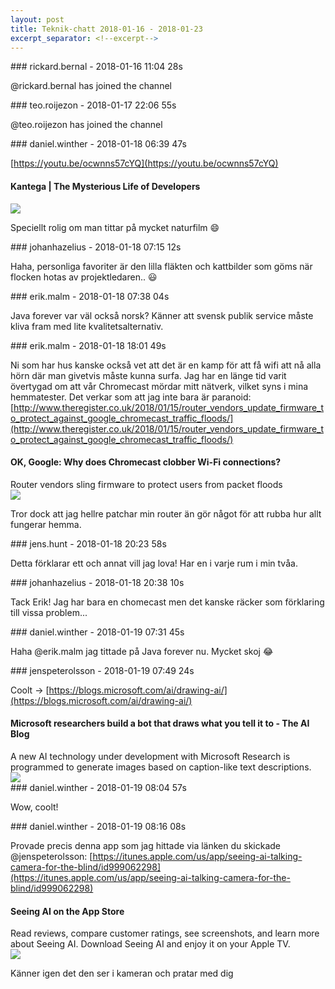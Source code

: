 ```yaml
---
layout: post
title: Teknik-chatt 2018-01-16 - 2018-01-23
excerpt_separator: <!--excerpt-->
---
```

<section class="message" markdown="1">
### rickard.bernal - 2018-01-16 11:04 28s

@rickard.bernal has joined the channel
</section>
<section class="message" markdown="1">
### teo.roijezon - 2018-01-17 22:06 55s

@teo.roijezon has joined the channel
</section>
<section class="message" markdown="1">
### daniel.winther - 2018-01-18 06:39 47s

[https://youtu.be/ocwnns57cYQ](https://youtu.be/ocwnns57cYQ)

<div class="attachment"><h4>Kantega | The Mysterious Life of Developers</h4><div class="text"></div>
<a href="https://youtu.be/ocwnns57cYQ"><div class="linkdiv"><img src="/assets/blogAssets/Kantega | The Mysterious Life of Developers" fallback="Kantega | The Mysterious Life of Developers"/></div></a></div>
    
Speciellt rolig om man tittar på mycket naturfilm 😄
</section>
<section class="message" markdown="1">
### johanhazelius - 2018-01-18 07:15 12s

Haha, personliga favoriter är den lilla fläkten och kattbilder som göms när flocken hotas av projektledaren.. 😃
</section>
<section class="message" markdown="1">
### erik.malm - 2018-01-18 07:38 04s

Java forever var väl också norsk? Känner att svensk publik service måste kliva fram med lite kvalitetsalternativ.
</section>
<section class="message" markdown="1">
### erik.malm - 2018-01-18 18:01 49s

Ni som har hus kanske också vet att det är en kamp för att få wifi att nå alla hörn där man givetvis måste kunna surfa. Jag har en länge tid varit övertygad om att vår Chromecast mördar mitt nätverk, vilket syns i mina hemmatester.
Det verkar som att jag inte bara är paranoid:
[http://www.theregister.co.uk/2018/01/15/router_vendors_update_firmware_to_protect_against_google_chromecast_traffic_floods/](http://www.theregister.co.uk/2018/01/15/router_vendors_update_firmware_to_protect_against_google_chromecast_traffic_floods/)

<div class="attachment"><h4>OK, Google: Why does Chromecast clobber Wi-Fi connections?</h4><div class="text">Router vendors sling firmware to protect users from packet floods</div>
<a href="http://www.theregister.co.uk/2018/01/15/router_vendors_update_firmware_to_protect_against_google_chromecast_traffic_floods/"><img src="https://regmedia.co.uk/2015/09/29/chromecast_group.jpg?x=1200&y=794" fallback="OK, Google: Why does Chromecast clobber Wi-Fi connections?"/></a></div>
    
Tror dock att jag hellre patchar min router än gör något för att rubba hur allt fungerar hemma.
</section>
<section class="message" markdown="1">
### jens.hunt - 2018-01-18 20:23 58s

Detta förklarar ett och annat vill jag lova! Har en i varje rum i min tvåa.
</section>
<section class="message" markdown="1">
### johanhazelius - 2018-01-18 20:38 10s

Tack Erik! Jag har bara en chomecast men det kanske räcker som förklaring till vissa problem...
</section>
<section class="message" markdown="1">
### daniel.winther - 2018-01-19 07:31 45s

Haha @erik.malm jag tittade på Java forever nu. Mycket skoj 😂
</section>
<section class="message" markdown="1">
### jenspeterolsson - 2018-01-19 07:49 24s

Coolt -&gt;
[https://blogs.microsoft.com/ai/drawing-ai/](https://blogs.microsoft.com/ai/drawing-ai/)

<div class="attachment"><h4>Microsoft researchers build a bot that draws what you tell it to - The AI Blog</h4><div class="text">A new AI technology under development with Microsoft Research is programmed to generate images based on caption-like text descriptions.</div>
<a href="https://blogs.microsoft.com/ai/drawing-ai/"><img src="https://mscorpmedia.azureedge.net/mscorpmedia/2018/01/drawing-bot-3-short-fb.jpg" fallback="Microsoft researchers build a bot that draws what you tell it to - The AI Blog"/></a></div>
    
</section>
<section class="message" markdown="1">
### daniel.winther - 2018-01-19 08:04 57s

Wow, coolt!
</section>
<section class="message" markdown="1">
### daniel.winther - 2018-01-19 08:16 08s

Provade precis denna app som jag hittade via länken du skickade @jenspeterolsson:
[https://itunes.apple.com/us/app/seeing-ai-talking-camera-for-the-blind/id999062298](https://itunes.apple.com/us/app/seeing-ai-talking-camera-for-the-blind/id999062298)

<div class="attachment"><h4>Seeing AI on the App Store</h4><div class="text">Read reviews, compare customer ratings, see screenshots, and learn more about Seeing AI. Download Seeing AI and enjoy it on your Apple TV.</div>
<a href="https://itunes.apple.com/us/app/seeing-ai-talking-camera-for-the-blind/id999062298"><div class="linkdiv"><img src="/assets/blogAssets/Seeing AI on the App Store" fallback="Seeing AI on the App Store"/></div></a></div>
    
Känner igen det den ser i kameran och pratar med dig

<!--excerpt-->
</section>